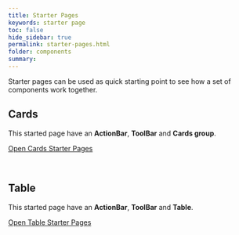 ```yaml
---
title: Starter Pages
keywords: starter page
toc: false
hide_sidebar: true
permalink: starter-pages.html
folder: components
summary:
---
```


Starter pages can be used as quick starting point to see how a set of components work together.

## Cards

This started page have an **ActionBar**, **ToolBar** and **Cards group**.

<a href="cards-starter-page.html" target="_blank">Open Cards Starter Pages</a>

<br/>

## Table

This started page have an **ActionBar**, **ToolBar** and **Table**.

<a href="table-starter-page.html" target="_blank">Open Table Starter Pages</a>
